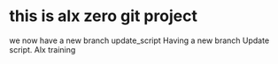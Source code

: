 # this is alx zero git project

we now have a new branch update_script
Having a new branch
Update script. 
Alx training
